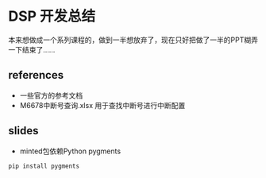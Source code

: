 # DSP 开发总结

本来想做成一个系列课程的，做到一半想放弃了，现在只好把做了一半的PPT糊弄一下结束了……

## references

- 一些官方的参考文档
- M6678中断号查询.xlsx 用于查找中断号进行中断配置

## slides

- minted包依赖Python pygments

```python
pip install pygments
```
